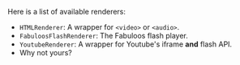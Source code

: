 Here is a list of available renderers:

* `HTMLRenderer`: A wrapper for `<video>` or `<audio>`.
* `FabuloosFlashRenderer`: The Fabuloos flash player.
* `YoutubeRenderer`: A wrapper for Youtube's iframe **and** flash API.
* Why not yours?